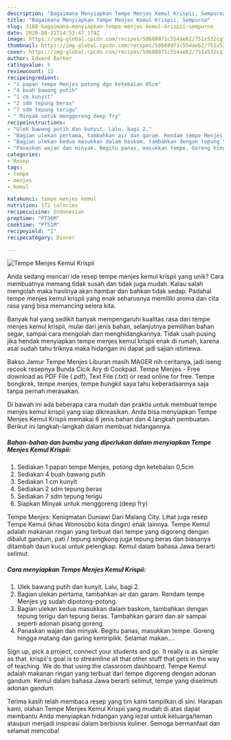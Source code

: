 ```yaml
---
description: "Bagaimana Menyiapkan Tempe Menjes Kemul Krispii, Sempurna"
title: "Bagaimana Menyiapkan Tempe Menjes Kemul Krispii, Sempurna"
slug: 3188-bagaimana-menyiapkan-tempe-menjes-kemul-krispii-sempurna
date: 2020-08-31T14:53:47.174Z
image: https://img-global.cpcdn.com/recipes/58688971c554ae62/751x532cq70/tempe-menjes-kemul-krispii-foto-resep-utama.jpg
thumbnail: https://img-global.cpcdn.com/recipes/58688971c554ae62/751x532cq70/tempe-menjes-kemul-krispii-foto-resep-utama.jpg
cover: https://img-global.cpcdn.com/recipes/58688971c554ae62/751x532cq70/tempe-menjes-kemul-krispii-foto-resep-utama.jpg
author: Edward Barker
ratingvalue: 5
reviewcount: 12
recipeingredient:
- "1 papan tempe Menjes potong dgn ketebalan 05cm"
- "4 buah bawang putih"
- "1 cm kunyit"
- "2 sdm tepung beras"
- "7 sdm tepung terigu"
- " Minyak untuk menggoreng deep fry"
recipeinstructions:
- "Ulek bawang putih dan kunyit. Lalu, bagi 2."
- "Bagian ulekan pertama, tambahkan air dan garam. Rendam tempe Menjes yg sudah dipotong-potong."
- "Bagian ulekan kedua masukkan dalam baskom, tambahkan dengan tepung terigu dan tepung beras. Tambahkan garam dan air sampai seperti adonan pisang goreng"
- "Panaskan wajan dan minyak. Begitu panas, masukkan tempe. Goreng hingga matang dan garing kemripikk. Selamat makan...."
categories:
- Resep
tags:
- tempe
- menjes
- kemul

katakunci: tempe menjes kemul 
nutrition: 172 calories
recipecuisine: Indonesian
preptime: "PT36M"
cooktime: "PT51M"
recipeyield: "1"
recipecategory: Dinner

---
```



![Tempe Menjes Kemul Krispii](https://img-global.cpcdn.com/recipes/58688971c554ae62/751x532cq70/tempe-menjes-kemul-krispii-foto-resep-utama.jpg)

Anda sedang mencari ide resep tempe menjes kemul krispii yang unik? Cara membuatnya memang tidak susah dan tidak juga mudah. Kalau salah mengolah maka hasilnya akan hambar dan bahkan tidak sedap. Padahal tempe menjes kemul krispii yang enak seharusnya memiliki aroma dan cita rasa yang bisa memancing selera kita.

Banyak hal yang sedikit banyak mempengaruhi kualitas rasa dari tempe menjes kemul krispii, mulai dari jenis bahan, selanjutnya pemilihan bahan segar, sampai cara mengolah dan menghidangkannya. Tidak usah pusing jika hendak menyiapkan tempe menjes kemul krispii enak di rumah, karena asal sudah tahu triknya maka hidangan ini dapat jadi sajian istimewa.

Bakso Jamur Tempe Menjes Liburan masih MAGER nih ceritanya, jadi iseng recook resepnya Bunda Cicik Ary di Cookpad. Tempe Menjes - Free download as PDF File (.pdf), Text File (.txt) or read online for free. Tempe bongkrek, tempe menjes, tempe bungkil saya tahu keberadaannya saja tanpa pernah merasakan.


Di bawah ini ada beberapa cara mudah dan praktis untuk membuat tempe menjes kemul krispii yang siap dikreasikan. Anda bisa menyiapkan Tempe Menjes Kemul Krispii memakai 6 jenis bahan dan 4 langkah pembuatan. Berikut ini langkah-langkah dalam membuat hidangannya.

<!--inarticleads1-->

##### Bahan-bahan dan bumbu yang diperlukan dalam menyiapkan Tempe Menjes Kemul Krispii:

1. Sediakan 1 papan tempe Menjes, potong dgn ketebalan 0,5cm
1. Sediakan 4 buah bawang putih
1. Sediakan 1 cm kunyit
1. Sediakan 2 sdm tepung beras
1. Sediakan 7 sdm tepung terigu
1. Siapkan  Minyak untuk menggoreng (deep fry)


Tempe Menjes: Keniqmatan Duniawi Dari Malang City. Lihat juga resep Tempe Kemul (khas Wonosobo kota dingin) enak lainnya. Tempe Kemul adalah makanan ringan yang terbuat dari tempe yang digoreng dengan dibalut gandum, pati / tepung singkong juga tepung beras dan biasanya ditambah daun kucai untuk pelengkap. Kemul dalam bahasa Jawa berarti selimut. 

<!--inarticleads2-->

##### Cara menyiapkan Tempe Menjes Kemul Krispii:

1. Ulek bawang putih dan kunyit. Lalu, bagi 2.
1. Bagian ulekan pertama, tambahkan air dan garam. Rendam tempe Menjes yg sudah dipotong-potong.
1. Bagian ulekan kedua masukkan dalam baskom, tambahkan dengan tepung terigu dan tepung beras. Tambahkan garam dan air sampai seperti adonan pisang goreng
1. Panaskan wajan dan minyak. Begitu panas, masukkan tempe. Goreng hingga matang dan garing kemripikk. Selamat makan....


Sign up, pick a project, connect your students and go. It really is as simple as that. krispii&#39;s goal is to streamline all that other stuff that gets in the way of teaching. We do that using the classroom dashboard. Tempe Kemul adalah makanan ringan yang terbuat dari tempe digoreng dengan adonan gandum. Kemul dalam bahasa Jawa berarti selimut, tempe yang diselimuti adonan gandum. 

Terima kasih telah membaca resep yang tim kami tampilkan di sini. Harapan kami, olahan Tempe Menjes Kemul Krispii yang mudah di atas dapat membantu Anda menyiapkan hidangan yang lezat untuk keluarga/teman ataupun menjadi inspirasi dalam berbisnis kuliner. Semoga bermanfaat dan selamat mencoba!

